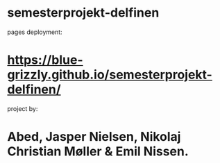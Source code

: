 # semesterprojekt-delfinen
  pages deployment:
# https://blue-grizzly.github.io/semesterprojekt-delfinen/

project by:
# Abed, Jasper Nielsen, Nikolaj Christian Møller & Emil Nissen.
